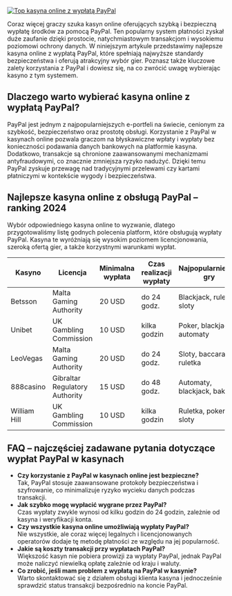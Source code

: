 [![Top kasyna online z wypłatą PayPal](https://123-caf.pages.dev/gitsignup.png)](https://vrmoo.ru/Bt82HjjY)

<p>Coraz więcej graczy szuka kasyn online oferujących szybką i bezpieczną wypłatę środków za pomocą PayPal. Ten popularny system płatności zyskał duże zaufanie dzięki prostocie, natychmiastowym transakcjom i wysokiemu poziomowi ochrony danych. W niniejszym artykule przedstawimy najlepsze kasyna online z wypłatą PayPal, które spełniają najwyższe standardy bezpieczeństwa i oferują atrakcyjny wybór gier. Poznasz także kluczowe zalety korzystania z PayPal i dowiesz się, na co zwrócić uwagę wybierając kasyno z tym systemem.</p>  <h2>Dlaczego warto wybierać kasyna online z wypłatą PayPal?</h2> <p>PayPal jest jednym z najpopularniejszych e-portfeli na świecie, cenionym za szybkość, bezpieczeństwo oraz prostotę obsługi. Korzystanie z PayPal w kasynach online pozwala graczom na błyskawiczne wpłaty i wypłaty bez konieczności podawania danych bankowych na platformie kasyna. Dodatkowo, transakcje są chronione zaawansowanymi mechanizmami antyfraudowymi, co znacznie zmniejsza ryzyko nadużyć. Dzięki temu PayPal zyskuje przewagę nad tradycyjnymi przelewami czy kartami płatniczymi w kontekście wygody i bezpieczeństwa.</p>  <h2>Najlepsze kasyna online z obsługą PayPal – ranking 2024</h2> <p>Wybór odpowiedniego kasyna online to wyzwanie, dlatego przygotowaliśmy listę godnych polecenia platform, które obsługują wypłaty PayPal. Kasyna te wyróżniają się wysokim poziomem licencjonowania, szeroką ofertą gier, a także korzystnymi warunkami wypłat.</p>  <table>   <thead>     <tr>       <th>Kasyno</th>       <th>Licencja</th>       <th>Minimalna wypłata</th>       <th>Czas realizacji wypłaty</th>       <th>Najpopularniejsze gry</th>     </tr>   </thead>   <tbody>     <tr>       <td>Betsson</td>       <td>Malta Gaming Authority</td>       <td>20 USD</td>       <td>do 24 godz.</td>       <td>Blackjack, ruletka, sloty</td>     </tr>     <tr>       <td>Unibet</td>       <td>UK Gambling Commission</td>       <td>10 USD</td>       <td>kilka godzin</td>       <td>Poker, blackjack, automaty</td>     </tr>     <tr>       <td>LeoVegas</td>       <td>Malta Gaming Authority</td>       <td>20 USD</td>       <td>do 24 godz.</td>       <td>Sloty, baccarat, ruletka</td>     </tr>     <tr>       <td>888casino</td>       <td>Gibraltar Regulatory Authority</td>       <td>15 USD</td>       <td>do 48 godz.</td>       <td>Automaty, blackjack, bakarat</td>     </tr>     <tr>       <td>William Hill</td>       <td>UK Gambling Commission</td>       <td>10 USD</td>       <td>kilka godzin</td>       <td>Ruletka, poker, sloty</td>     </tr>   </tbody> </table>  <h2>FAQ – najczęściej zadawane pytania dotyczące wypłat PayPal w kasynach</h2> <ul>   <li><strong>Czy korzystanie z PayPal w kasynach online jest bezpieczne?</strong><br>Tak, PayPal stosuje zaawansowane protokoły bezpieczeństwa i szyfrowanie, co minimalizuje ryzyko wycieku danych podczas transakcji.</li>   <li><strong>Jak szybko mogę wypłacić wygrane przez PayPal?</strong><br>Czas wypłaty zwykle wynosi od kilku godzin do 24 godzin, zależnie od kasyna i weryfikacji konta.</li>   <li><strong>Czy wszystkie kasyna online umożliwiają wypłaty PayPal?</strong><br>Nie wszystkie, ale coraz więcej legalnych i licencjonowanych operatorów dodaje tę metodę płatności ze względu na jej popularność.</li>   <li><strong>Jakie są koszty transakcji przy wypłatach PayPal?</strong><br>Większość kasyn nie pobiera prowizji za wypłaty PayPal, jednak PayPal może naliczyć niewielką opłatę zależnie od kraju i waluty.</li>   <li><strong>Co zrobić, jeśli mam problem z wypłatą na PayPal w kasynie?</strong><br>Warto skontaktować się z działem obsługi klienta kasyna i jednocześnie sprawdzić status transakcji bezpośrednio na koncie PayPal.</li> </ul>